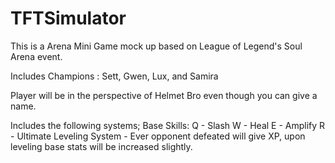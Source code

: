 # TFTSimulator

This is a Arena Mini Game mock up based on League of Legend's Soul Arena event.

Includes Champions : Sett, Gwen, Lux, and Samira

Player will be in the perspective of Helmet Bro even though you can give a name.

Includes the following systems;
  Base Skills:
  Q - Slash
  W - Heal
  E - Amplify
  R - Ultimate
Leveling System - Ever opponent defeated will give XP, upon leveling base stats will be increased slightly.
